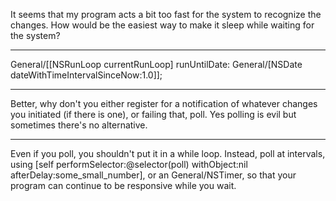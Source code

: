 

It seems that my program acts a bit too fast for the system to recognize the changes.
How would be the easiest way to make it sleep while waiting for the system?

----

General/[[NSRunLoop currentRunLoop] runUntilDate: General/[NSDate dateWithTimeIntervalSinceNow:1.0]];

----

Better, why don't you either register for a notification of whatever changes you initiated (if there is one), or failing that, poll. Yes polling is evil but sometimes there's no alternative.

----

Even if you poll, you shouldn't put it in a while loop. Instead, poll at intervals, using     [self performSelector:@selector(poll) withObject:nil afterDelay:some_small_number], or an General/NSTimer, so that your program can continue to be responsive while you wait.